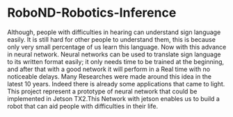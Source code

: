 # RoboND-Robotics-Inference

Although, people with difficulties in hearing can understand sign language easily. It is still hard for other people to understand them, this is because only very small percentage of us learn this language.
Now with this advance in neural network. Neural networks can be used to translate sign language to its written format easily; it only needs time to be trained at the beginning, and after that with a good network it will perform in a Real time with no noticeable delays.
Many Researches were made around this idea in the latest 10 years. Indeed there is already some applications that came to light.
This project represent a prototype of neural network that could be implemented in Jetson TX2.This Network with jetson enables us to build a robot that can aid people with difficulties in their life.
